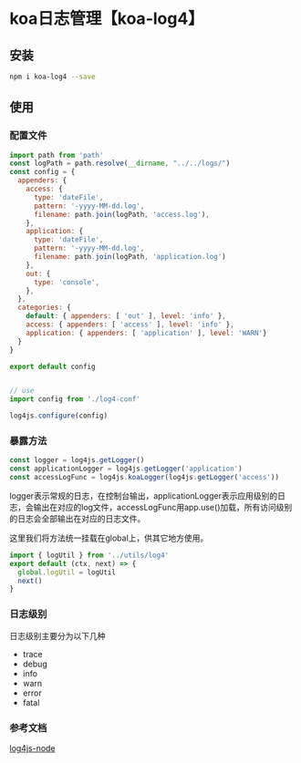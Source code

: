 # koa日志管理【koa-log4】

## 安装
```bash
npm i koa-log4 --save
```
## 使用
### 配置文件
```js
import path from 'path'
const logPath = path.resolve(__dirname, "../../logs/")
const config = {
  appenders: {
    access: {
      type: 'dateFile',
      pattern: '-yyyy-MM-dd.log',
      filename: path.join(logPath, 'access.log'),
    },
    application: {
      type: 'dateFile',
      pattern: '-yyyy-MM-dd.log',
      filename: path.join(logPath, 'application.log')
    },
    out: {
      type: 'console',
    },
  },
  categories: {
    default: { appenders: [ 'out' ], level: 'info' },
    access: { appenders: [ 'access' ], level: 'info' },
    application: { appenders: [ 'application' ], level: 'WARN'}
  }
}

export default config


// use 
import config from './log4-conf'

log4js.configure(config)

```

### 暴露方法
```js
const logger = log4js.getLogger()
const applicationLogger = log4js.getLogger('application')
const accessLogFunc = log4js.koaLogger(log4js.getLogger('access'))
```
logger表示常规的日志，在控制台输出，applicationLogger表示应用级别的日志，会输出在对应的log文件，accessLogFunc用app.use()加载，所有访问级别的日志会全部输出在对应的日志文件。

这里我们将方法统一挂载在global上，供其它地方使用。

```js
import { logUtil } from '../utils/log4'
export default (ctx, next) => {
  global.logUtil = logUtil
  next()
}
```

### 日志级别
日志级别主要分为以下几种
- trace
- debug
- info
- warn
- error
- fatal

### 参考文档
[log4js-node](https://log4js-node.github.io/log4js-node/)